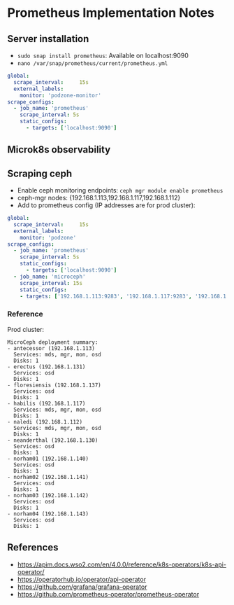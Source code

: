# Prometheus Implementation Notes

## Server installation

- `sudo snap install prometheus`: Available on localhost:9090
- `nano /var/snap/prometheus/current/prometheus.yml`

```yaml
global:
  scrape_interval:     15s
  external_labels:
    monitor: 'podzone-monitor'
scrape_configs:
  - job_name: 'prometheus'
    scrape_interval: 5s
    static_configs:
      - targets: ['localhost:9090']
```

## Microk8s observability



## Scraping ceph

- Enable ceph monitoring endpoints: `ceph mgr module enable prometheus`
- ceph-mgr nodes: {192.168.1.113,192.168.1.117,192.168.1.112}
- Add to prometheus config (IP addresses are for prod cluster):

```yaml
global:
  scrape_interval:     15s
  external_labels:
    monitor: 'podzone'
scrape_configs:
  - job_name: 'prometheus'
    scrape_interval: 5s
    static_configs:
      - targets: ['localhost:9090']
  - job_name: 'microceph'
    scrape_interval: 15s
    static_configs:
    - targets: ['192.168.1.113:9283', '192.168.1.117:9283', '192.168.1.112:9283']
```


### Reference

Prod cluster:

```text
MicroCeph deployment summary:
- antecessor (192.168.1.113)
  Services: mds, mgr, mon, osd
  Disks: 1
- erectus (192.168.1.131)
  Services: osd
  Disks: 1
- floresiensis (192.168.1.137)
  Services: osd
  Disks: 1
- habilis (192.168.1.117)
  Services: mds, mgr, mon, osd
  Disks: 1
- naledi (192.168.1.112)
  Services: mds, mgr, mon, osd
  Disks: 1
- neanderthal (192.168.1.130)
  Services: osd
  Disks: 1
- norham01 (192.168.1.140)
  Services: osd
  Disks: 1
- norham02 (192.168.1.141)
  Services: osd
  Disks: 1
- norham03 (192.168.1.142)
  Services: osd
  Disks: 1
- norham04 (192.168.1.143)
  Services: osd
  Disks: 1
```

## References

- <https://apim.docs.wso2.com/en/4.0.0/reference/k8s-operators/k8s-api-operator/>
- <https://operatorhub.io/operator/api-operator>
- <https://github.com/grafana/grafana-operator>
- <https://github.com/prometheus-operator/prometheus-operator>